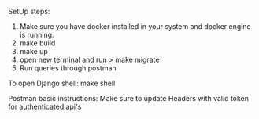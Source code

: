 SetUp steps:

1. Make sure you have docker installed in your system and docker engine is running.
2. make build
3. make up
4. open new terminal and run > make migrate
5. Run queries through postman


To open Django shell:
make shell

Postman basic instructions:
Make sure to update Headers with valid token for authenticated api's
